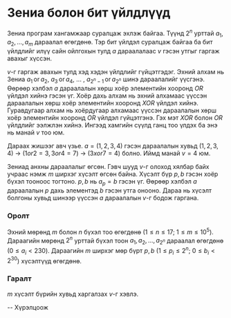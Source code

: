 Зениа болон бит үйлдлүүд
========================
Зениа програм хангамжаар суралцаж эхлэж байгаа. Түүнд $2^n$ урттай $a_1, a_2,
... , a_m$ дараалал өгөгдөнө. Тэр бит үйлдэл суралцаж байгаа ба бит үйлдлийг
илүү сайн ойлгохын тулд $a$ дараалалаас $v$ гэсэн утгыг гаргаж авахыг хүссэн.

$v$-г гаргаж авахын тулд хэд хэдэн үйлдлийг гүйцэтгэдэг. Эхний алхам нь Зениа
$a_1$ or $a_2$, $a_3$ or $a_4$, ... , $a_{2^n-1}$ or $a_{2^n}$ шинэ дараалалийг
үүсгэнэ. Өөрөөр хэлбэл $a$ дараалалын хөрш хоёр элементийн хооронд $OR$ үйлдэл
хийнэ гэсэн үг. Хоёр дахь алхам нь эхний алхамаас үүссэн дараалалын хөрш хоёр
элементийн хооронд $XOR$ үйлдэл хийнэ. Гуравдугаар алхам нь хоёрдугаар алхамаас
үүссэн дараалалын хөрш хоёр элементийн хооронд $OR$ үйлдэл гүйцэтгэнэ. Гэх мэт
$XOR$ болон $OR$ үйлдлийг ээлжлэн хийнэ. Ингээд хамгийн сүүлд ганц тоо үлдэх ба
энэ нь манай $v$ тоо юм.

Дараах жишээг авч үзье. $a=(1,2,3,4)$ гэсэн дараалалын хувьд $(1,2,3,4)$ →
$(1 or 2 = 3, 3 or 4 = 7)$ → $(3 xor 7 = 4)$ болно. Иймд манай $v = 4$ юм.

Зениад анхны дараалалыг өгсөн. Гэвч шууд $v$-г олоход хялбар байх учраас нэмж
$m$ ширхэг хүсэлт өгсөн байна. Хүсэлт бүр $p,b$ гэсэн хоёр бүхэл тооноос
тогтоно. $p, b$ нь $a_p=b$ гэсэн үг. Өөрөөр хэлбэл $a$ дараалалын $p$ дахь
элементэд $b$ гэсэн утга онооно. Дараа нь хүсэлт болгоны хувьд шинээр үүссэн $a$
дараалалын $v$-г бодож гаргана.

### Оролт

Эхний мөрөнд $m$ болон $n$ бүхэл тоо өгөгдөнө ($1 ≤ n ≤ 17$; $1 ≤ m ≤ 10^5$).
Дараагийн мөрөнд $2^n$ урттай бүхэл тоон $a_1, a_2, ... , a_{2^n}$ дараалал
өгөгдөнө ($0 ≤ a_i < 230$). Дараагийн $m$ ширхэг мөр бүрт $p, b$
($1 ≤ p_i ≤ 2^n$; $0 ≤ b_i < 2^{30}$) хүсэлтүүд өгөгдөнө.

### Гаралт
$m$ хүсэлт бүрийн хувьд харгалзах $v$-г хэвлэ.

-- Хүрэлцоож
